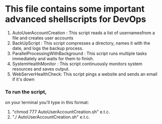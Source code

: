 # This file contains some important advanced shellscripts for DevOps

1. AutoUserAccountCreation : This script reads a list of usernamesfrom a file and creates user accounts
2. BackUpScript : This script compresses a directory, names it with the date, and logs the backup process.
3. ParallelProcessingWithBackground : This script runs multiple tasks immediately and waits for them to finish.
4. SystemHealthMonitor : This script continuously monitors system resources and saves output.
5. WebServerHealthCheck: This script pings a website and sends an email if it's down

### To run the script,
on your terminal you'll type in this format: 

1. "chmod 777 AutoUserAccountCreation.sh" e.t.c.
2. "./ AutoUserAccountCreation.sh" e.t.c.
